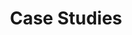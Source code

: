 ---
title: Case Studies
description: Real case studies showcasing the impact of OSPOs on organizations worldwide
weight: 12
---